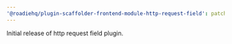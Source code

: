 ```yaml
---
'@roadiehq/plugin-scaffolder-frontend-module-http-request-field': patch
---
```


Initial release of http request field plugin.
